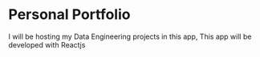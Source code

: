 # Personal Portfolio
I will be hosting my Data Engineering projects in this app, This app will be developed with Reactjs 
